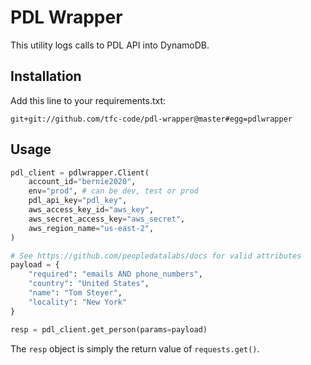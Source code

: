 # PDL Wrapper

This utility logs calls to PDL API into DynamoDB.

## Installation 

Add this line to your requirements.txt:
```
git+git://github.com/tfc-code/pdl-wrapper@master#egg=pdlwrapper
```

## Usage

```py
pdl_client = pdlwrapper.Client(
    account_id="bernie2020",
    env="prod", # can be dev, test or prod
    pdl_api_key="pdl_key",
    aws_access_key_id="aws_key",
    aws_secret_access_key="aws_secret",
    aws_region_name="us-east-2",
)

# See https://github.com/peopledatalabs/docs for valid attributes
payload = {
    "required": "emails AND phone_numbers",
    "country": "United States",
    "name": "Tom Steyer",
    "locality": "New York"
}

resp = pdl_client.get_person(params=payload)
```

The `resp` object is simply the return value of `requests.get()`.

